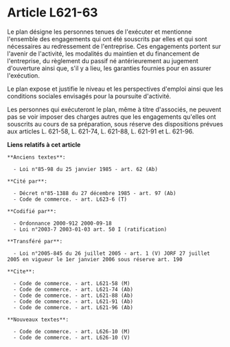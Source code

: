 # Article L621-63

Le plan désigne les personnes tenues de l'exécuter et mentionne l'ensemble des engagements qui ont été souscrits par elles et
qui sont nécessaires au redressement de l'entreprise. Ces engagements portent sur l'avenir de l'activité, les modalités du
maintien et du financement de l'entreprise, du règlement du passif né antérieurement au jugement d'ouverture ainsi que, s'il
y a lieu, les garanties fournies pour en assurer l'exécution.

Le plan expose et justifie le niveau et les perspectives d'emploi ainsi que les conditions sociales envisagés pour la
poursuite d'activité.

Les personnes qui exécuteront le plan, même à titre d'associés, ne peuvent pas se voir imposer des charges autres que les
engagements qu'elles ont souscrits au cours de sa préparation, sous réserve des dispositions prévues aux articles L. 621-58,
L. 621-74, L. 621-88, L. 621-91 et L. 621-96.

**Liens relatifs à cet article**

	**Anciens textes**:

	  - Loi n°85-98 du 25 janvier 1985 - art. 62 (Ab)

	**Cité par**:

	  - Décret n°85-1388 du 27 décembre 1985 - art. 97 (Ab)
	  - Code de commerce. - art. L623-6 (T)

	**Codifié par**:

	  - Ordonnance 2000-912 2000-09-18
	  - Loi n°2003-7 2003-01-03 art. 50 I (ratification)

	**Transféré par**:

	  - Loi n°2005-845 du 26 juillet 2005 - art. 1 (V) JORF 27 juillet 2005 en vigueur le 1er janvier 2006 sous réserve art. 190

	**Cite**:

	  - Code de commerce. - art. L621-58 (M)
	  - Code de commerce. - art. L621-74 (Ab)
	  - Code de commerce. - art. L621-88 (Ab)
	  - Code de commerce. - art. L621-91 (Ab)
	  - Code de commerce. - art. L621-96 (Ab)

	**Nouveaux textes**:

	  - Code de commerce. - art. L626-10 (M)
	  - Code de commerce. - art. L626-10 (V)

